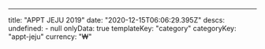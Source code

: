 ---
  title: "APPT JEJU 2019"
  date: "2020-12-15T06:06:29.395Z"
  descs: 
    undefined: 
      - null
  onlyData: true
  templateKey: "category"
  categoryKey: "appt-jeju"
  currency: "₩"
